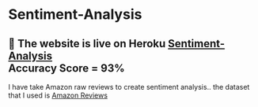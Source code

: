 # **Sentiment-Analysis**
🚀 The website is live on Heroku [**Sentiment-Analysis**](https://sentiment-analysis-ml-major.herokuapp.com/) <br>
**Accuracy Score** = 93% <br>
----
I have take Amazon raw reviews to create sentiment analysis.. the dataset that I used is [Amazon Reviews](https://raw.githubusercontent.com/softporcupine/pandas-matplotlib-example/master/amazon_baby.csv)
